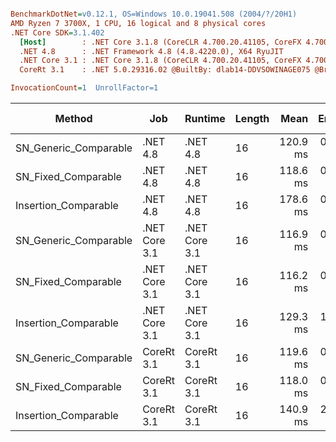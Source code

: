``` ini

BenchmarkDotNet=v0.12.1, OS=Windows 10.0.19041.508 (2004/?/20H1)
AMD Ryzen 7 3700X, 1 CPU, 16 logical and 8 physical cores
.NET Core SDK=3.1.402
  [Host]        : .NET Core 3.1.8 (CoreCLR 4.700.20.41105, CoreFX 4.700.20.41903), X64 RyuJIT
  .NET 4.8      : .NET Framework 4.8 (4.8.4220.0), X64 RyuJIT
  .NET Core 3.1 : .NET Core 3.1.8 (CoreCLR 4.700.20.41105, CoreFX 4.700.20.41903), X64 RyuJIT
  CoreRt 3.1    : .NET 5.0.29316.02 @BuiltBy: dlab14-DDVSOWINAGE075 @Branch: master @Commit: 40be8b7e2598b2ccb827fd90cd30c0e2d4496941, X64 AOT

InvocationCount=1  UnrollFactor=1  

```
|                Method |           Job |       Runtime | Length |     Mean |   Error |  StdDev | Gen 0 | Gen 1 | Gen 2 | Allocated |
|---------------------- |-------------- |-------------- |------- |---------:|--------:|--------:|------:|------:|------:|----------:|
| SN_Generic_Comparable |      .NET 4.8 |      .NET 4.8 |     16 | 120.9 ms | 0.68 ms | 0.60 ms |     - |     - |     - |         - |
|   SN_Fixed_Comparable |      .NET 4.8 |      .NET 4.8 |     16 | 118.6 ms | 0.42 ms | 0.39 ms |     - |     - |     - |         - |
|  Insertion_Comparable |      .NET 4.8 |      .NET 4.8 |     16 | 178.6 ms | 0.35 ms | 0.31 ms |     - |     - |     - |         - |
| SN_Generic_Comparable | .NET Core 3.1 | .NET Core 3.1 |     16 | 116.9 ms | 0.40 ms | 0.38 ms |     - |     - |     - |         - |
|   SN_Fixed_Comparable | .NET Core 3.1 | .NET Core 3.1 |     16 | 116.2 ms | 0.35 ms | 0.29 ms |     - |     - |     - |         - |
|  Insertion_Comparable | .NET Core 3.1 | .NET Core 3.1 |     16 | 129.3 ms | 1.55 ms | 1.29 ms |     - |     - |     - |         - |
| SN_Generic_Comparable |    CoreRt 3.1 |    CoreRt 3.1 |     16 | 119.6 ms | 0.78 ms | 0.69 ms |     - |     - |     - |         - |
|   SN_Fixed_Comparable |    CoreRt 3.1 |    CoreRt 3.1 |     16 | 118.0 ms | 0.72 ms | 0.60 ms |     - |     - |     - |         - |
|  Insertion_Comparable |    CoreRt 3.1 |    CoreRt 3.1 |     16 | 140.9 ms | 2.30 ms | 2.16 ms |     - |     - |     - |         - |
